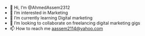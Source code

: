 - 👋 Hi, I’m @AhmedAssem2312
- 👀 I’m interested in Marketing
- 🌱 I’m currently learning Digital marketing 
- 💞️ I’m looking to collaborate on freelancing digital marketing gigs
- 📫 How to reach me aassem2114@yahoo.com

<!---
AhmedAssem2312/AhmedAssem2312 is a ✨ special ✨ repository because its `README.md` (this file) appears on your GitHub profile.
You can click the Preview link to take a look at your changes.
--->
